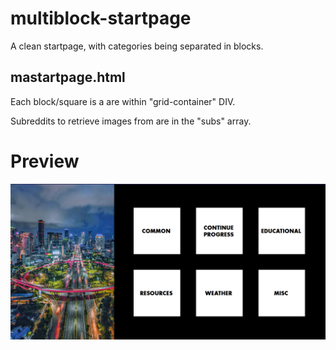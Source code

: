 # multiblock-startpage
A clean startpage, with categories being separated in blocks.
## mastartpage.html
Each block/square is a are within "grid-container" DIV. 


Subreddits to retrieve images from are in the "subs" array.
# Preview
![Preview image](preview.png)
